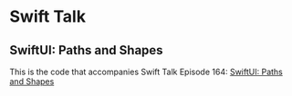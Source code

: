 # Swift Talk
## SwiftUI: Paths and Shapes

This is the code that accompanies Swift Talk Episode 164: [SwiftUI: Paths and Shapes](https://talk.objc.io/episodes/S01E164-paths-and-shapes)
